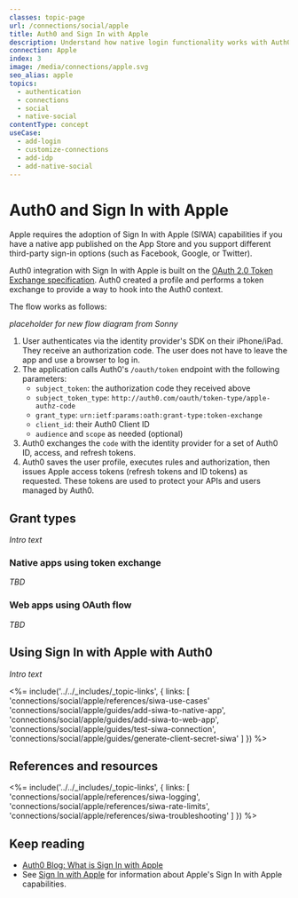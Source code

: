 ```yaml
---
classes: topic-page
url: /connections/social/apple
title: Auth0 and Sign In with Apple
description: Understand how native login functionality works with Auth0 and your applications. 
connection: Apple
index: 3
image: /media/connections/apple.svg
seo_alias: apple
topics:
  - authentication
  - connections
  - social
  - native-social
contentType: concept
useCase:
  - add-login
  - customize-connections
  - add-idp
  - add-native-social
---
```

# Auth0 and Sign In with Apple

Apple requires the adoption of Sign In with Apple (SIWA) capabilities if you have a native app published on the App Store and you support different third-party sign-in options (such as Facebook, Google, or Twitter). 

Auth0 integration with Sign In with Apple is built on the [OAuth 2.0 Token Exchange specification](https://tools.ietf.org/html/draft-ietf-oauth-token-exchange-16). Auth0 created a profile and performs a token exchange to provide a way to hook into the Auth0 context.

The flow works as follows:

*placeholder for new flow diagram from Sonny*

1. User authenticates via the identity provider's SDK on their iPhone/iPad. They receive an authorization code. The user does not have to leave the app and use a browser to log in.
2. The application calls Auth0's `/oauth/token` endpoint with the following parameters:
    - `subject_token`: the authorization code they received above
    - `subject_token_type`: `http://auth0.com/oauth/token-type/apple-authz-code`
    - `grant_type`: `urn:ietf:params:oath:grant-type:token-exchange`
    - `client_id`: their Auth0 Client ID
    - `audience` and `scope` as needed (optional)
3. Auth0 exchanges the `code` with the identity provider for a set of Auth0 ID, access, and refresh tokens.
4. Auth0 saves the user profile, executes rules and authorization, then issues Apple access tokens (refresh tokens and ID tokens) as requested. These tokens are used to protect your APIs and users managed by Auth0.

## Grant types

*Intro text*

### Native apps using token exchange 

*TBD*

### Web apps using OAuth flow

*TBD*

## Using Sign In with Apple with Auth0

*Intro text*

<%= include('../../_includes/_topic-links', { links: [
  'connections/social/apple/references/siwa-use-cases'
  'connections/social/apple/guides/add-siwa-to-native-app',
  'connections/social/apple/guides/add-siwa-to-web-app',
  'connections/social/apple/guides/test-siwa-connection',
  'connections/social/apple/guides/generate-client-secret-siwa'
] }) %>

## References and resources

<%= include('../../_includes/_topic-links', { links: [
  'connections/social/apple/references/siwa-logging',
  'connections/social/apple/references/siwa-rate-limits',
  'connections/social/apple/references/siwa-troubleshooting'
] }) %>

## Keep reading

* [Auth0 Blog: What is Sign In with Apple](https://auth0.com/blog/what-is-sign-in-with-apple-a-new-identity-provider/)
* See [Sign In with Apple](https://developer.apple.com/sign-in-with-apple/) for information about Apple's Sign In with Apple capabilities.
